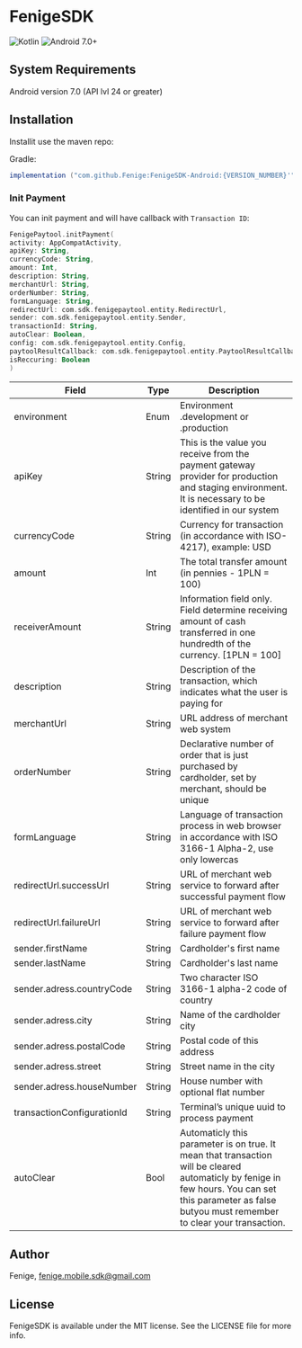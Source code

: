 
# FenigeSDK

![Kotlin](https://img.shields.io/badge/Kotlin-violet)
![Android 7.0+](https://img.shields.io/badge/Android-7.0%2B-blue)

## System Requirements
Android version 7.0 (API lvl 24 or greater)

## Installation

Installit use the maven repo:

Gradle:

```groovy
implementation ("com.github.Fenige:FenigeSDK-Android:{VERSION_NUMBER}'")
```

### Init Payment

You can init payment and will have callback with `Transaction ID`:
```kotlin
FenigePaytool.initPayment(
activity: AppCompatActivity, 
apiKey: String, 
currencyCode: String, 
amount: Int, 
description: String, 
merchantUrl: String, 
orderNumber: String, 
formLanguage: String, 
redirectUrl: com.sdk.fenigepaytool.entity.RedirectUrl, 
sender: com.sdk.fenigepaytool.entity.Sender, 
transactionId: String, 
autoClear: Boolean, 
config: com.sdk.fenigepaytool.entity.Config,
paytoolResultCallback: com.sdk.fenigepaytool.entity.PaytoolResultCallback,
isReccuring: Boolean
) 
```

|Field|Type|Description|
|--|--|--|
|environment|Enum|Environment .development or .production
|apiKey|String|This is the value you receive from the payment gateway provider for production and staging environment. It is necessary to be identified in our system
|currencyCode|String|Currency for transaction (in accordance with ISO-4217), example: USD
|amount|Int|The total transfer amount (in pennies - 1PLN = 100)
|receiverAmount|String|Information field only. Field determine receiving amount of cash transferred in one hundredth of the currency. [1PLN = 100]
|description|String|Description of the transaction, which indicates what the user is paying for
|merchantUrl|String|URL address of merchant web system
|orderNumber|String|Declarative number of order that is just purchased by cardholder, set by merchant, should be unique
|formLanguage|String|Language of transaction process in web browser in accordance with ISO 3166-1 Alpha-2, use only lowercas
|redirectUrl.successUrl|String|URL of merchant web service to forward after successful payment flow
|redirectUrl.failureUrl|String|URL of merchant web service to forward after failure payment flow
|sender.firstName|String|Cardholder's first name
|sender.lastName|String|Cardholder's last name
|sender.adress.countryCode|String|Two character ISO 3166-1 alpha-2 code of country
|sender.adress.city|String|Name of the cardholder city
|sender.adress.postalCode|String|Postal code of this address
|sender.adress.street|String|Street name in the city
|sender.adress.houseNumber|String|House number with optional flat number
|transactionConfigurationId|String|Terminal’s unique uuid to process payment
|autoClear|Bool|Automaticly this parameter is on true. It mean that transaction will be cleared automaticly by fenige in few hours. You can set this parameter as false butyou must remember to clear your transaction.

## Author

Fenige, fenige.mobile.sdk@gmail.com

## License

FenigeSDK is available under the MIT license. See the LICENSE file for more info.
